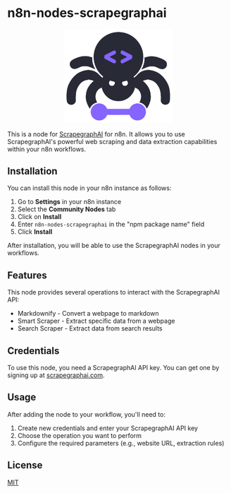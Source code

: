 # n8n-nodes-scrapegraphai

<p align="center">
  <img src="./nodes/scrapegraphAI.svg" width="250" alt="ScrapegraphAI Logo">
</p>

This is a node for [ScrapegraphAI](https://scrapegraphai.com) for n8n. It allows you to use ScrapegraphAI's powerful web scraping and data extraction capabilities within your n8n workflows.

## Installation

You can install this node in your n8n instance as follows:

1. Go to **Settings** in your n8n instance
2. Select the **Community Nodes** tab
3. Click on **Install**
4. Enter `n8n-nodes-scrapegraphai` in the "npm package name" field
5. Click **Install**

After installation, you will be able to use the ScrapegraphAI nodes in your workflows.

## Features

This node provides several operations to interact with the ScrapegraphAI API:

- Markdownify - Convert a webpage to markdown
- Smart Scraper - Extract specific data from a webpage
- Search Scraper - Extract data from search results

## Credentials

To use this node, you need a ScrapegraphAI API key. You can get one by signing up at [scrapegraphai.com](https://scrapegraphai.com).

## Usage

After adding the node to your workflow, you'll need to:

1. Create new credentials and enter your ScrapegraphAI API key
2. Choose the operation you want to perform
3. Configure the required parameters (e.g., website URL, extraction rules)

## License

[MIT](LICENSE.md)
